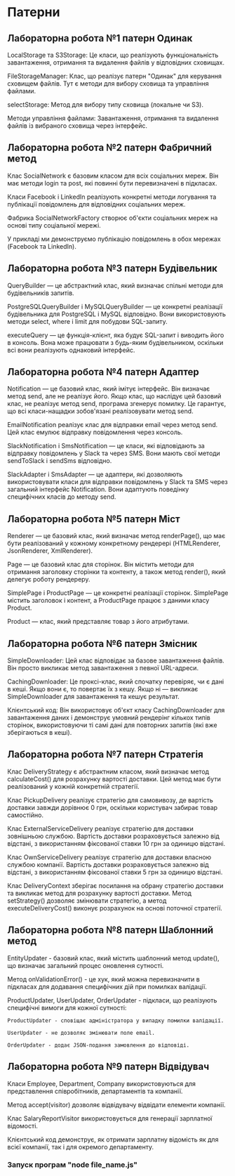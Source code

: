 # Патерни

## Лабораторна робота №1 патерн Одинак

LocalStorage та S3Storage: Це класи, що реалізують функціональність завантаження, отримання та видалення файлів у відповідних сховищах.

FileStorageManager: Клас, що реалізує патерн "Одинак" для керування сховищем файлів. Тут є методи для вибору сховища та управління файлами.

selectStorage: Метод для вибору типу сховища (локальне чи S3).

Методи управління файлами: Завантаження, отримання та видалення файлів із вибраного сховища через інтерфейс.

##  Лабораторна робота №2 патерн Фабричний метод

Клас SocialNetwork є базовим класом для всіх соціальних мереж. Він має методи login та post, які повинні бути перевизначені в підкласах.

Класи Facebook і LinkedIn реалізують конкретні методи логування та публікації повідомлень для відповідних соціальних мереж.

Фабрика SocialNetworkFactory створює об'єкти соціальних мереж на основі типу соціальної мережі.

У прикладі ми демонструємо публікацію повідомлень в обох мережах (Facebook та LinkedIn).

## Лабораторна робота №3 патерн Будівельник

QueryBuilder — це абстрактний клас, який визначає спільні методи для будівельників запитів.

PostgreSQLQueryBuilder і MySQLQueryBuilder — це конкретні реалізації будівельника для PostgreSQL і MySQL відповідно. Вони використовують методи select, where і limit для побудови SQL-запиту.

executeQuery — це функція-клієнт, яка будує SQL-запит і виводить його в консоль. Вона може працювати з будь-яким будівельником, оскільки всі вони реалізують однаковий інтерфейс.

## Лабораторна робота №4 патерн Адаптер

Notification — це базовий клас, який імітує інтерфейс. Він визначає метод send, але не реалізує його. Якщо клас, що наслідує цей базовий клас, не реалізує метод send, програма згенерує помилку. Це гарантує, що всі класи-нащадки зобов'язані реалізовувати метод send.

EmailNotification реалізує клас для відправки email через метод send. Цей клас емулює відправку повідомлення через консоль.

SlackNotification і SmsNotification — це класи, які відповідають за відправку повідомлень у Slack та через SMS. Вони мають свої методи sendToSlack і sendSms відповідно.

SlackAdapter і SmsAdapter — це адаптери, які дозволяють використовувати класи для відправки повідомлень у Slack та SMS через загальний інтерфейс Notification. Вони адаптують поведінку специфічних класів до методу send.

## Лабораторна робота №5 патерн Міст

Renderer — це базовий клас, який визначає метод renderPage(), що має бути реалізований у кожному конкретному рендерері (HTMLRenderer, JsonRenderer, XmlRenderer).

Page — це базовий клас для сторінок. Він містить методи для отримання заголовку сторінки та контенту, а також метод render(), який делегує роботу рендереру.

SimplePage і ProductPage — це конкретні реалізації сторінок. SimplePage містить заголовок і контент, а ProductPage працює з даними класу Product.

Product — клас, який представляє товар з його атрибутами.

## Лабораторна робота №6 патерн Змісник

SimpleDownloader: Цей клас відповідає за базове завантаження файлів. Він просто викликає метод завантаження з певної URL-адреси.

CachingDownloader: Це проксі-клас, який спочатку перевіряє, чи є дані в кеші. Якщо вони є, то повертає їх з кешу. Якщо ні — викликає SimpleDownloader для завантаження та кешує результат.

Клієнтський код: Він використовує об'єкт класу CachingDownloader для завантаження даних і демонструє умовний рендерінг кількох типів сторінок, використовуючи ті самі дані для повторних запитів (які вже зберігаються в кеші).

## Лабораторна робота №7 патерн Стратегія

Клас DeliveryStrategy є абстрактним класом, який визначає метод calculateCost() для розрахунку вартості доставки. Цей метод має бути реалізований у кожній конкретній стратегії.

Клас PickupDelivery реалізує стратегію для самовивозу, де вартість доставки завжди дорівнює 0 грн, оскільки користувач забирає товар самостійно.

Клас ExternalServiceDelivery реалізує стратегію для доставки зовнішньою службою. Вартість доставки розраховується залежно від відстані, з використанням фіксованої ставки 10 грн за одиницю відстані.

Клас OwnServiceDelivery реалізує стратегію для доставки власною службою компанії. Вартість доставки розраховується залежно від відстані, з використанням фіксованої ставки 5 грн за одиницю відстані.

Клас DeliveryContext зберігає посилання на обрану стратегію доставки та викликає метод для розрахунку вартості доставки. Метод setStrategy() дозволяє змінювати стратегію, а метод executeDeliveryCost() виконує розрахунок на основі поточної стратегії.

## Лабораторна робота №8 патерн Шаблонний метод

EntityUpdater - базовий клас, який містить шаблонний метод update(), що визначає загальний процес оновлення сутності.

Метод onValidationError() - це хук, який можна перевизначити в підкласах для додавання специфічних дій при помилках валідації.

ProductUpdater, UserUpdater, OrderUpdater - підкласи, що реалізують специфічні вимоги для кожної сутності:

    ProductUpdater - сповіщає адміністратора у випадку помилки валідації.

    UserUpdater - не дозволяє змінювати поле email.

    OrderUpdater - додає JSON-подання замовлення до відповіді.

## Лабораторна робота №9 патерн Відвідувач

Класи Employee, Department, Company використовуються для представлення співробітників, департаментів та компанії.

Метод accept(visitor) дозволяє відвідувачу відвідати елементи компанії.

Клас SalaryReportVisitor використовується для генерації зарплатної відомості.

Клієнтський код демонструє, як отримати зарплатну відомість як для всієї компанії, так і для окремого департаменту.

### Запуск програм "node file_name.js"